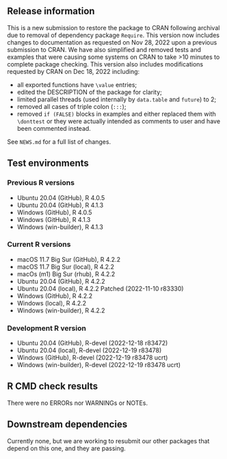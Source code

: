 ## Release information

This is a new submission to restore the package to CRAN following archival due to removal of dependency package `Require`.
This version now includes changes to documentation as requested on Nov 28, 2022 upon a previous submission to CRAN.
We have also simplified and removed tests and examples that were causing some systems on CRAN to take >10 minutes to complete package checking.
This version also includes modifications requested by CRAN on Dec 18, 2022 including:

- all exported functions have `\value` entries;
- edited the DESCRIPTION of the package for clarity;
- limited parallel threads (used internally by `data.table` and `future`) to 2;
- removed all cases of triple colon (`:::`);
- removed `if (FALSE)` blocks in examples and either replaced them with `\donttest` or they were actually intended as comments to user and have been commented instead.

See `NEWS.md` for a full list of changes.

## Test environments

### Previous R versions
* Ubuntu 20.04                 (GitHub), R 4.0.5
* Ubuntu 20.04                 (GitHub), R 4.1.3
* Windows                      (GitHub), R 4.0.5
* Windows                      (GitHub), R 4.1.3
* Windows                 (win-builder), R 4.1.3

### Current R versions
* macOS 11.7 Big Sur           (GitHub), R 4.2.2
* macOS 11.7 Big Sur            (local), R 4.2.2
* macOs (m1) Big Sur             (rhub), R 4.2.2
* Ubuntu 20.04                 (GitHub), R 4.2.2
* Ubuntu 20.04                  (local), R 4.2.2 Patched (2022-11-10 r83330)
* Windows                      (GitHub), R 4.2.2
* Windows                       (local), R 4.2.2
* Windows                 (win-builder), R 4.2.2

### Development R version
* Ubuntu 20.04                 (GitHub), R-devel (2022-12-18 r83472)
* Ubuntu 20.04                  (local), R-devel (2022-12-19 r83478)
* Windows                      (GitHub), R-devel (2022-12-19 r83478 ucrt)
* Windows                 (win-builder), R-devel (2022-12-19 r83478 ucrt)

## R CMD check results

There were no ERRORs nor WARNINGs or NOTEs.

## Downstream dependencies

Currently none, but we are working to resubmit our other packages that depend on this one, and they are passing.
